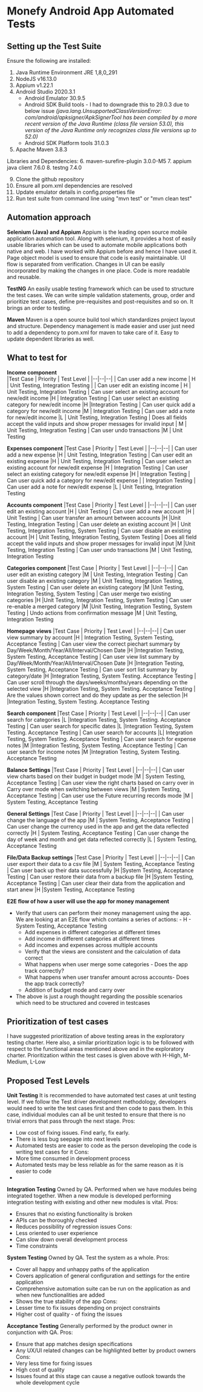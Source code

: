 # Monefy Android App Automated Tests

## Setting up the Test Suite
Ensure the following are installed:
1. Java Runtime Environment JRE 1,8,0_291
2. NodeJS v16.13.0
3. Appium v1.22.1
4. Android Studio 2020.3.1
	- Android Emulator 30.9.5
	- Android SDK Build tools - I had to downgrade this to 29.0.3 due to below issue *(java.lang.UnsupportedClassVersionError: com/android/apksigner/ApkSignerTool has been compiled by a more recent version of the Java Runtime (class file version 53.0), this version of the Java Runtime only recognizes class file versions up to 52.0)*
	- Android SDK Platform tools 31.0.3
5. Apache Maven 3.8.3

Libraries and Dependencies:
6. maven-surefire-plugin 3.0.0-M5
7. appium java client  7.6.0
8. testng 7.4.0

9. Clone the github repository
10. Ensure all pom.xml dependencies are resolved
11. Update emulator details in config.properties file
12. Run test suite from command line using "mvn test" or "mvn clean test" 

## Automation approach
**Selenium (Java) and Appium**
Appium is the leading open source mobile application automation tool. Along with selenium, it provides a host of easily usable libraries which can be used to automate mobile applications both native and web. I have worked with Appium before and hence I have used it. 
Page object model is used to ensure that code is easily maintainable. UI flow is separated from verification. Changes in UI can be easily incorporated by  making the changes in one place. Code is more readable and reusable.

**TestNG**
An easily usable testing framework which can be used to structure the test cases. We can write simple validation statements, group, order and prioritize test cases, define pre-requisites and post-requisites and so on. It brings an order to testing.

**Maven**
Maven is a open source build tool which standardizes project layout and structure. Dependency management is made easier and user just need to add a dependency to pom.xml for maven to take care of it. Easy to update dependent  libraries as well.


## What to test for 

**Income component**		
|Test Case  | Priority  | Test Level |
|--|--|--|
| Can user add a new income | H | Unit Testing, Integration Testing |
 | Can user edit an existing income | H  | Unit Testing, Integration Testing
 | Can user select an existing account for new/edit income  |H | Integration Testing
 | Can user select an existing category for new/edit income  |H |Integration Testing
 | Can user quick add a category for new/edit income  |M | Integration Testing
 | Can user add a note for new/edit income  |L | Unit Testing, Integration Testing
 | Does all fields accept the valid inputs and show proper messages for invalid input | M | Unit Testing, Integration Testing
 | Can user undo transactions |M | Unit Testing

**Expenses component**
|Test Case  | Priority  | Test Level |
|--|--|--|
 | Can user add a new expense  |H | Unit Testing, Integration Testing
 | Can user edit an existing expense |H  | Unit Testing, Integration Testing
 | Can user select an existing account for new/edit expense  |H | Integration Testing
 | Can user select an existing category for new/edit expense |H | Integration Testing
 | Can user quick add a category for new/edit expense  | | Integration Testing
 | Can user add a note for new/edit expense  |L | Unit Testing, Integration Testing

**Accounts component**
|Test Case  | Priority  | Test Level |
|--|--|--|
 | Can user edit an existing account  |H | Unit Testing
 | Can user add a new account  |H | Unit Testing
 | Can user transfer an amount between accounts  |H |Unit Testing, Integration Testing
 | Can user delete an existing account  |H | Unit Testing, Integration Testing, System Testing
 | Can user disable an existing account |H | Unit Testing, Integration Testing, System Testing
 | Does all field accept the valid inputs and show proper messages for invalid input |M |Unit Testing, Integration Testing
 | Can user undo transactions |M | Unit Testing, Integration Testing
 
**Categories component**
|Test Case  | Priority  | Test Level |
|--|--|--|
 | Can user edit an existing category  |M | Unit Testing, Integration Testing
 | Can user disable an existing category  |M | Unit Testing, Integration Testing, System Testing
 | Can user delete an existing category  |M |Unit Testing, Integration Testing, System Testing
 | Can user merge two existing categories |H |Unit Testing, Integration Testing, System Testing
 | Can user re-enable a merged category |M |Unit Testing, Integration Testing, System Testing
 | Undo actions from confirmation message |M | Unit Testing, Integration Testing

**Homepage views**
|Test Case  | Priority  | Test Level |
|--|--|--|
 | Can user view summary by account  |H | Integration Testing, System Testing, Acceptance Testing
 | Can user view the correct piechart summary by Day/Week/Month/Year/All/Interval/Chosen Date  |H |Integration Testing, System Testing, Acceptance Testing
 | Can user view list summary by Day/Week/Month/Year/All/Interval/Chosen Date  |H |Integration Testing, System Testing, Acceptance Testing
 | Can user sort list summary by category/date |H |Integration Testing, System Testing. Acceptance Testing
 | Can user scroll through the days/weeks/months/years depending on the selected view |H |Integration Testing, System Testing. Acceptance Testing
 | Are the values shown correct and do they update as per the selection |H |Integration Testing, System Testing. Acceptance Testing

**Search component**
|Test Case  | Priority  | Test Level |
|--|--|--|
 | Can user search for categories  |L |Integration Testing, System Testing. Acceptance Testing
 | Can user search for specific dates |L |Integration Testing, System Testing. Acceptance Testing
 | Can user search for accounts  |L| Integration Testing, System Testing. Acceptance Testing
 | Can user search for expense notes  |M |Integration Testing, System Testing. Acceptance Testing
 | Can user search for income notes |M |Integration Testing, System Testing. Acceptance Testing

**Balance Settings**
|Test Case  | Priority  | Test Level |
|--|--|--|
 | Can user view charts based on their budget in budget mode  |M | System Testing, Acceptance Testing
 | Can user view the right charts based on carry over in Carry over mode when switching between views  |M | System Testing, Acceptance Testing
 | Can user use the Future recurring records mode |M | System Testing, Acceptance Testing

**General Settings**
|Test Case  | Priority  | Test Level |
|--|--|--|
 | Can user change the language of the app  |M | System Testing, Acceptance Testing
 | Can user change the currency used in the app and get the data reflected correctly  |H | System Testing, Acceptance Testing
 | Can user change the day of week and month and get data reflected correctly |L | System Testing, Acceptance Testing

**File/Data Backup settings** 
|Test Case  | Priority  | Test Level |
|--|--|--|
 | Can user export their data to a csv file  |M | System Testing, Acceptance Testing
 | Can user back up their data successfully  |H |System Testing, Acceptance Testing
 | Can user restore their data from a backup file |H  |System Testing, Acceptance Testing
 | Can user clear their data from the application and start anew |H |System Testing, Acceptance Testing

**E2E flow of how a user will use the app for money management**
 - Verify that users can perform their money management using the app. We are looking at an E2E flow which contains a series of actions: - H - System Testing, Acceptance Testing
	 - Add expenses in different categories at different times
	 - Add income in different categories at different times
	 - Add incomes and expenses across multiple accounts
	 - Verify that the views are consistent and the calculation of data correct
	 - What happens when user merge some categories - Does the app track correctly?
	 - What happens when user transfer amount across accounts- Does the app track correctly?
	 - Addition of budget mode and carry over
 - The above is just a rough thought regarding the possible scenarios which need to be structured and covered in testcases

## Prioritization of test cases
I have suggested prioritization of above testing areas in the exploratory testing charter. Here also, a similar prioritization logic is to be followed with respect to the functional areas mentioned above and in the exploratory charter. Prioritization within the test cases is given above with H-High, M-Medium, L-Low

## Proposed Test Levels
**Unit Testing**
It is recommended to have automated test cases at unit testing level. If we follow the Test driver development methodology, developers would need to write the test cases first and then code to pass them. In this case, individual modules can all be unit tested to ensure that there is no trivial errors that pass through the next stage.
Pros:
 - Low cost of fixing issues. Find early, fix early.
 - There is less bug seepage into next levels
 - Automated tests are easier to code as the person developing the code is writing test cases for it
 Cons: 
 - More time consumed in development process
 - Automated tests may be less reliable as for the same reason as it is easier to code
 - 
**Integration Testing**
Owned by QA. Performed when we have modules being integrated together. When a new module is developed performing integration testing with existing and other new modules is vital.
Pros:
 - Ensures that no existing functionality is broken
 - APIs can be thoroughly checked
 - Reduces possibility of regression issues
Cons: 
 - Less oriented to user experience
 - Can slow down overall development process
 - Time constraints 

**System Testing**
Owned by QA. Test the system as a whole.
Pros:
 - Cover all happy and unhappy paths of the application
 - Covers application of general configuration and settings for the entire application
 - Comprehensive automation suite can be run on the application as and when new functionalities are added
 - Shows the true stability of the app
 Cons:
 - Lesser time to fix issues depending on project constraints
 - Higher cost of quality - of fixing the issues

**Acceptance Testing**
Generally performed by the product owner in conjunction with QA.
Pros:
 - Ensure that app matches design specifications
 - Any UX/UI related changes can be highlighted better by product owners
 Cons: 
 - Very less time for fixing issues
 - High cost of quality
 - Issues found at this stage can cause a negative outlook towards the whole development cycle

